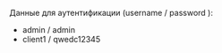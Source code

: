 <p>Данные для аутентификации (username / password ):</p>
<ul>
  <li>admin / admin</li>
  <li>client1 / qwedc12345</li>
</ul>
